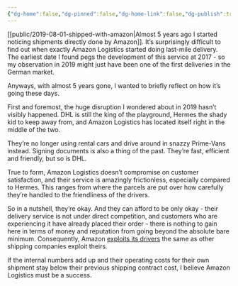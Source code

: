 ```yaml
---
{"dg-home":false,"dg-pinned":false,"dg-home-link":false,"dg-publish":true,"tags":["dgarticle"],"disabled rules":["header-increment","yaml-title","yaml-title-alias","file-name-heading"],"title":"5 Years of Amazon Logistics","dg-permalink":"5-years-of-amazon-logistics/","created-date":"2024-03-28T20:11:22","aliases":["5 Years of Amazon Logistics"],"linter-yaml-title-alias":"5 Years of Amazon Logistics","updated-date":"2025-05-05T17:44:21","dg-path":"5-years-of-amazon-logistics.md","permalink":"/5-years-of-amazon-logistics/","dgPassFrontmatter":true}
---
```



[[public/2019-08-01-shipped-with-amazon\|Almost 5 years ago I started noticing shipments directly done by Amazon]].  It’s surprisingly difficult to find out when exactly Amazon Logistics started doing last-mile delivery.  The earliest date I found pegs the development of this service at 2017 - so my observation in 2019 might just have been one of the first deliveries in the German market.

Anyways, with almost 5 years gone,  I wanted to briefly reflect on how it’s going these days.

First and foremost, the huge disruption I wondered about in 2019 hasn’t visibly happened. DHL is still the king of the playground, Hermes the shady kid to keep away from, and Amazon Logistics has located itself right in the middle of the two.

They’re no longer using rental cars and drive around in snazzy Prime-Vans instead. Signing documents is also a thing of the past. They’re fast, efficient and friendly, but so is DHL.

True to form, Amazon Logistics doesn’t  compromise on customer satisfaction, and their service is amazingly frictionless, especially compared to Hermes. This ranges from where the parcels are put over how carefully they’re handled to the friendliness of the drivers.

So in a nutshell, they’re okay. And they can afford to be only okay - their delivery service is not under direct competition, and customers who are experiencing it have already placed their order - there is nothing to gain here in terms of money and reputation from going beyond the absolute bare minimum.  Consequently, Amazon [exploits its drivers](https://www.wired.com/story/amazon-let-its-drivers-urine-be-sold-as-an-energy-drink/) the same as other shipping companies exploit theirs.

If the internal numbers add up and their operating costs for their own shipment stay below their previous  shipping contract cost, I believe Amazon Logistics must be a success.
